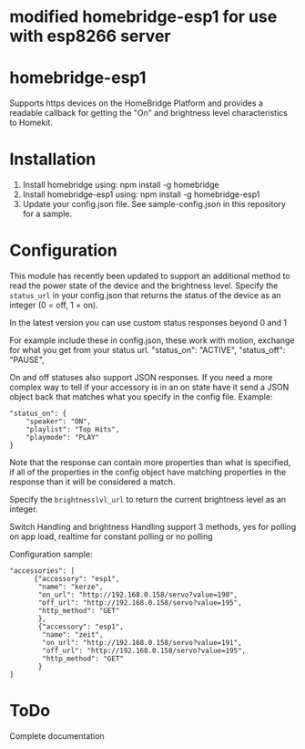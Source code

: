 # modified homebridge-esp1 for use with esp8266 server

# homebridge-esp1

Supports https devices on the HomeBridge Platform and provides a readable callback for getting the "On" and brightness level characteristics to Homekit.

# Installation

1. Install homebridge using: npm install -g homebridge
2. Install homebridge-esp1 using: npm install -g homebridge-esp1
3. Update your config.json file. 
   See sample-config.json in this repository for a sample. 

# Configuration

This module has recently been updated to support an additional method to read the power state of the device and the brightness level. Specify the `status_url` in your config.json that returns the status of the device as an integer (0 = off, 1 = on). 

In the latest version you can use custom status responses beyond 0 and 1

For example include these in config.json, these work with motion, exchange for what you get from your status url.
"status_on": "ACTIVE",
"status_off": "PAUSE",

On and off statuses also support JSON responses. If you need a more complex way to tell if your accessory is in an on state have it send a JSON object back that matches what you specify in the config file.
Example:
```
"status_on": {
    "speaker": "ON",
    "playlist": "Top Hits",
    "playmode": "PLAY"
}
```
Note that the response can contain more properties than what is specified, if all of the properties in the config object have matching properties in the response than it will be considered a match.

Specify the `brightnesslvl_url` to return the current brightness level as an integer.

Switch Handling and brightness Handling support 3 methods, yes for polling on app load, realtime for constant polling or no polling

Configuration sample:

 ```
"accessories": [
       {"accessory": "esp1",
        "name": "kerze",
        "on_url": "http://192.168.0.158/servo?value=190",
        "off_url": "http://192.168.0.158/servo?value=195", 
        "http_method": "GET"
        },
        {"accessory": "esp1",
         "name": "zeit",
         "on_url": "http://192.168.0.158/servo?value=191",
         "off_url": "http://192.168.0.158/servo?value=195",         
         "http_method": "GET"
        }      
]
```

# ToDo

Complete documentation
